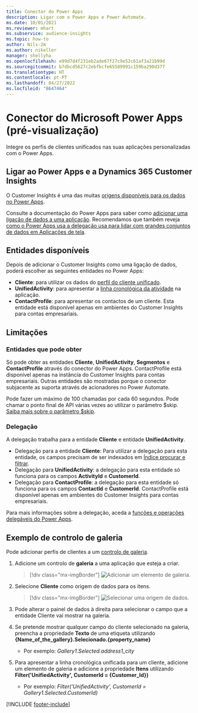 ```yaml
---
title: Conector do Power Apps
description: Ligar com o Power Apps e Power Automate.
ms.date: 10/01/2021
ms.reviewer: mhart
ms.subservice: audience-insights
ms.topic: how-to
author: Nils-2m
ms.author: nikeller
manager: shellyha
ms.openlocfilehash: e99d7d4f231eb2ade67f27c9e52c61af3a21b99d
ms.sourcegitcommit: b7dbcd5627c2ebfbcfe65589991c159ba290d377
ms.translationtype: HT
ms.contentlocale: pt-PT
ms.lasthandoff: 04/27/2022
ms.locfileid: "8647464"
---
```

# <a name="microsoft-power-apps-connector-preview"></a>Conector do Microsoft Power Apps (pré-visualização)

Integre os perfis de clientes unificados nas suas aplicações personalizadas com o Power Apps.

## <a name="connect-power-apps-and-dynamics-365-customer-insights"></a>Ligar ao Power Apps e a Dynamics 365 Customer Insights

O Customer Insights é uma das muitas [origens disponíveis para os dados no Power Apps](/powerapps/maker/canvas-apps/working-with-data-sources).

Consulte a documentação do Power Apps para saber como [adicionar uma ligação de dados a uma aplicação](/powerapps/maker/canvas-apps/add-data-connection). Recomendamos que também reveja [como o Power Apps usa a delegação usa para lidar com grandes conjuntos de dados em Aplicações de tela](/powerapps/maker/canvas-apps/delegation-overview).

## <a name="available-entities"></a>Entidades disponíveis

Depois de adicionar o Customer Insights como uma ligação de dados, poderá escolher as seguintes entidades no Power Apps:

- **Cliente**: para utilizar os dados do [perfil do cliente unificado](customer-profiles.md).
- **UnifiedActivity**: para apresentar a [linha cronológica da atividade](activities.md) na aplicação.
- **ContactProfile**: para apresentar os contactos de um cliente. Esta entidade está disponível apenas em ambientes do Customer Insights para contas empresariais.

## <a name="limitations"></a>Limitações

### <a name="retrievable-entities"></a>Entidades que pode obter

Só pode obter as entidades **Cliente**, **UnifiedActivity**, **Segmentos** e **ContactProfile** através do conector do Power Apps. ContactProfile está disponível apenas na instância do Customer Insights para contas empresariais. Outras entidades são mostradas porque o conector subjacente as suporta através de acionadores no Power Automate.

Pode fazer um máximo de 100 chamadas por cada 60 segundos. Pode chamar o ponto final de API várias vezes ao utilizar o parâmetro $skip. [Saiba mais sobre o parâmetro $skip](/connectors/customerinsights/#get-items-from-an-entity).

### <a name="delegation"></a>Delegação

A delegação trabalha para a entidade **Cliente** e entidade **UnifiedActivity**. 

- Delegação para a entidade **Cliente**: Para utilizar a delegação para esta entidade, os campos precisam de ser indexados em [Índice procurar e filtrar](search-filter-index.md).  
- Delegação para **UnifiedActivity**: a delegação para esta entidade só funciona para os campos **ActivityId** e **CustomerId**.  
- Delegação para **ContactProfile**: a delegação para esta entidade só funciona para os campos **ContactId** e **CustomerId**. ContactProfile está disponível apenas em ambientes do Customer Insights para contas empresariais.

Para mais informações sobre a delegação, aceda a [funções e operações delegáveis do Power Apps](/powerapps/maker/canvas-apps/delegation-overview). 

## <a name="example-gallery-control"></a>Exemplo de controlo de galeria

Pode adicionar perfis de clientes a um [controlo de galeria](/powerapps/maker/canvas-apps/add-gallery).

1. Adicione um controlo de **galeria** a uma aplicação que esteja a criar.

    > [!div class="mx-imgBorder"]
    > ![Adicionar um elemento de galeria.](media/connector-powerapps9.png "Adicione um elemento de galeria.")

2. Selecione **Cliente** como origem de dados para os itens.

    > [!div class="mx-imgBorder"]
    > ![Selecionar uma origem de dados.](media/choose-datasource-powerapps.png "Selecione uma origem de dados.")

3. Pode alterar o painel de dados à direita para selecionar o campo que a entidade Cliente vai mostrar na galeria.

4. Se pretende mostrar qualquer campo do cliente selecionado na galeria, preencha a propriedade **Texto** de uma etiqueta utilizando **{Name_of_the_gallery}.Selecionado.{property_name}**  
    - Por exemplo: _Gallery1.Selected.address1_city_

5. Para apresentar a linha cronológica unificada para um cliente, adicione um elemento de galeria e adicione a propriedade **Itens** utilizando **Filter('UnifiedActivity', CustomerId = {Customer_Id})**  
    - Por exemplo: _Filter('UnifiedActivity', CustomerId = Gallery1.Selected.CustomerId)_


[!INCLUDE [footer-include](includes/footer-banner.md)]
